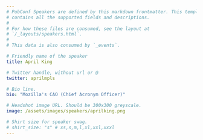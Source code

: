 ```yaml
---
# PubConf Speakers are defined by this markdown frontmatter. This template
# contains all the supported fields and descriptions.
#
# For how these files are consumed, see the layout at
# `/_layouts/speakers.html`.
#
# This data is also consumed by `_events`.

# Friendly name of the speaker
title: April King

# Twitter handle, without url or @
twitter: aprilmpls

# Bio line.
bio: "Mozilla's CAO (Chief Acronym Officer)"

# Headshot image URL. Should be 300x300 greyscale.
image: /assets/images/speakers/aprilking.png

# Shirt size for speaker swag.
# shirt_size: "s" # xs,s,m,l,xl,xxl,xxxl
---
```

